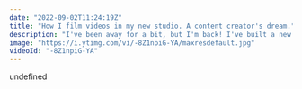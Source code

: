 ```yaml
---
date: "2022-09-02T11:24:19Z"
title: "How I film videos in my new studio. A content creator's dream."
description: "I've been away for a bit, but I'm back! I've built a new set in my studio, plug 'n play. I sit down, hit record, and I'm ready to rock! Content creators often have lots of setup and tear down, which makes creating slow. \n\n\nThe tools I use in this setup:\nCamera: Sony ZV e10\nLens: Sigma 16mm f1.4\nLights: Amaran 100d + Godox softbox, Godox TL60, Filtrox VL500\nMic: Rode NTG 4+\nAudio Interface: Comica Linkflex AD2\nPreview screen: Feelworld FW568V2\nStands: Neewer C-stand\nRemote: JJC Bluetooth for Sony Cameras\n\nFollow me here:\nWebsite: https://timbenniks.dev\nTwitter: https://twitter.com/timbenniks"
image: "https://i.ytimg.com/vi/-8Z1npiG-YA/maxresdefault.jpg"
videoId: "-8Z1npiG-YA"
---
```


undefined